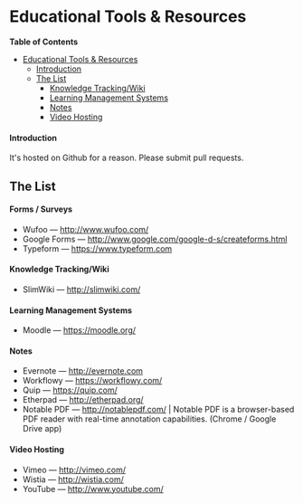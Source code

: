 # Educational Tools & Resources
**Table of Contents**

* [Educational Tools & Resources](#user-content-educational-tools--resources)
  * [Introduction](#user-content-introduction)
  * [The List](#user-content-the-list)
    * [Knowledge Tracking/Wiki](#user-content-knowledge-trackingwiki)
    * [Learning Management Systems](#user-content-learning-management-systems)
    * [Notes](#user-content-notes)
    * [Video Hosting](#user-content-video-hosting)

#### Introduction

It's hosted on Github for a reason. Please submit pull requests.

## The List

#### Forms / Surveys
* Wufoo — http://www.wufoo.com/
* Google Forms — http://www.google.com/google-d-s/createforms.html
* Typeform — https://www.typeform.com

#### Knowledge Tracking/Wiki
* SlimWiki — http://slimwiki.com/ 

#### Learning Management Systems
* Moodle — https://moodle.org/

#### Notes
* Evernote — http://evernote.com
* Workflowy — https://workflowy.com/
* Quip — https://quip.com/
* Etherpad — http://etherpad.org/
* Notable PDF — http://notablepdf.com/ | Notable PDF is a browser-based PDF reader with real-time annotation capabilities. (Chrome / Google Drive app)

#### Video Hosting 
* Vimeo — http://vimeo.com/
* Wistia — http://wistia.com/
* YouTube — http://www.youtube.com/